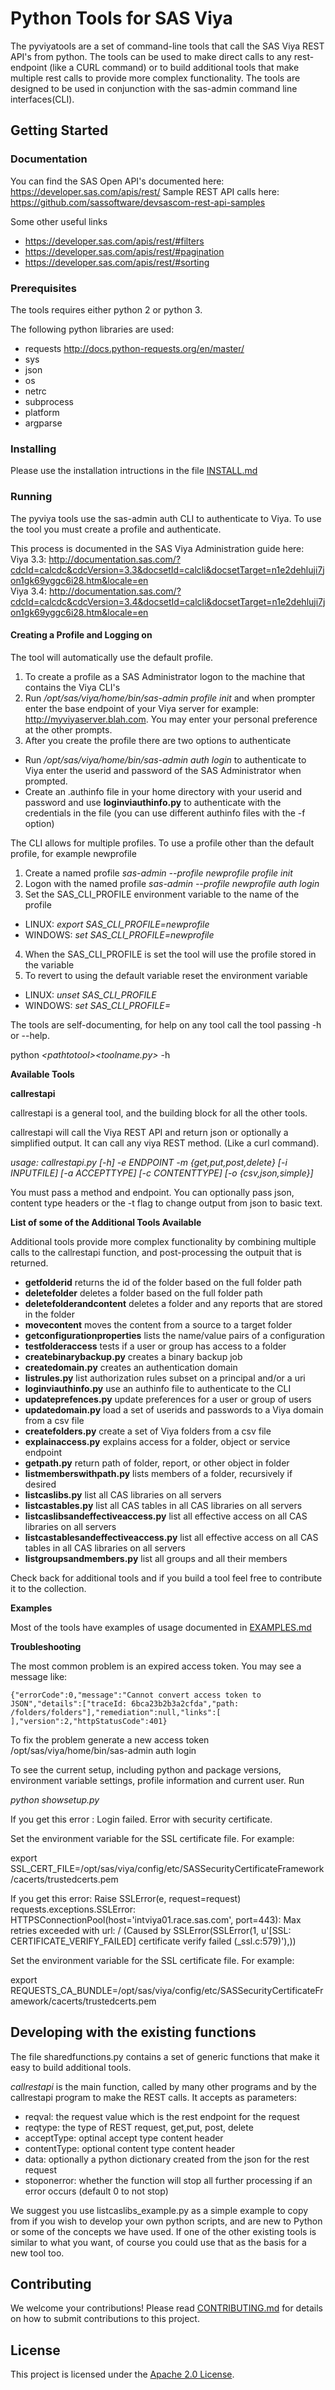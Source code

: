 # Python Tools for SAS Viya

The pyviyatools are a set of command-line tools that call the SAS Viya REST API's from python. The tools can be used to make direct calls to any rest-endpoint (like a CURL command) or to build additional tools that make multiple rest calls to provide more complex functionality. The tools are designed to be used in conjunction with the sas-admin command line interfaces(CLI).

## Getting Started

### Documentation

You can find the SAS Open API's documented here: https://developer.sas.com/apis/rest/ 
Sample REST API calls here: https://github.com/sassoftware/devsascom-rest-api-samples

Some other useful links

* https://developer.sas.com/apis/rest/#filters
* https://developer.sas.com/apis/rest/#pagination
* https://developer.sas.com/apis/rest/#sorting

### Prerequisites

The tools requires either python 2 or python 3.

The following python libraries are used:

* requests http://docs.python-requests.org/en/master/
* sys
* json
* os
* netrc
* subprocess
* platform
* argparse


### Installing

Please use the installation intructions in the file [INSTALL.md](INSTALL.md) 

### Running

The pyviya tools use the sas-admin auth CLI to authenticate to Viya. To use the tool you must create a profile and authenticate. 

This process is documented in the SAS Viya Administration guide here:  
Viya 3.3: http://documentation.sas.com/?cdcId=calcdc&cdcVersion=3.3&docsetId=calcli&docsetTarget=n1e2dehluji7jon1gk69yggc6i28.htm&locale=en  
Viya 3.4: http://documentation.sas.com/?cdcId=calcdc&cdcVersion=3.4&docsetId=calcli&docsetTarget=n1e2dehluji7jon1gk69yggc6i28.htm&locale=en  

#### Creating a Profile and Logging on

The tool will automatically use the default profile.
 
1. To create a profile as a SAS Administrator logon to the machine that contains the Viya CLI's 
2. Run */opt/sas/viya/home/bin/sas-admin profile init* and when prompter enter the base endpoint of your Viya server for example: http://myviyaserver.blah.com. You may enter your personal preference at the other prompts. 
3. After you create the profile there are two options to authenticate
 * Run */opt/sas/viya/home/bin/sas-admin auth login* to authenticate to Viya enter the userid and password of the SAS Administrator when prompted.
 *  Create an .authinfo file in your home directory with your userid and password and use **loginviauthinfo.py** to authenticate with the credentials in the file (you can use different authinfo files with the -f option) 

The CLI allows for multiple profiles. To use a profile other than the default profile, for example newprofile

1. Create a named profile *sas-admin --profile newprofile profile init*
2. Logon with the named profile *sas-admin --profile newprofile auth login*
3. Set the SAS_CLI_PROFILE environment variable to the name of the profile 
* LINUX: *export SAS_CLI_PROFILE=newprofile*
* WINDOWS: *set SAS_CLI_PROFILE=newprofile*

4. When the  SAS_CLI_PROFILE is set the tool will use the profile stored in the variable
5. To revert to using the default variable reset the environment variable

* LINUX: *unset SAS_CLI_PROFILE*
* WINDOWS: *set SAS_CLI_PROFILE=*


The tools are self-documenting, for help on any tool call the tool passing -h or --help. 

python *\<pathtotool\>\<toolname.py\>* -h


**Available Tools**

**callrestapi** 

callrestapi is a general tool, and the building block for all the other tools.

callrestapi  will call the Viya REST API and return json or optionally a simplified output. It can call any viya REST method. (Like a curl command).

*usage: callrestapi.py [-h] -e ENDPOINT -m {get,put,post,delete} [-i INPUTFILE]  [-a ACCEPTTYPE] [-c CONTENTTYPE] [-o {csv,json,simple}]*
          
You must pass a method and endpoint. You can optionally pass json, content type headers or the -t flag to change output from json to basic text.

**List of some of the Additional Tools Available**

Additional tools provide more complex functionality by combining multiple calls to the callrestapi function, and post-processing the outpuit that is returned.

* **getfolderid** returns the id of the folder based on the full folder path
* **deletefolder** deletes a folder based on the full folder path
* **deletefolderandcontent** deletes a folder and any reports that are stored in the folder
* **movecontent** moves the content from a source to a target folder
* **getconfigurationproperties** lists the name/value pairs of a configuration
* **testfolderaccess** tests if a user or group has access to a folder
* **createbinarybackup.py** creates a binary backup job
* **createdomain.py** creates an authentication domain
* **listrules.py** list authorization rules subset on a principal and/or a uri
* **loginviauthinfo.py** use an authinfo file to authenticate to the CLI
* **updateprefences.py** update preferences for a user or group of users
* **updatedomain.py** load a set of userids and passwords to a Viya domain from a csv file
* **createfolders.py** create a set of Viya folders from a csv file 
* **explainaccess.py** explains access for a folder, object or service endpoint
* **getpath.py** return path of folder, report, or other object in folder
* **listmemberswithpath.py** lists members of a folder, recursively if desired
* **listcaslibs.py** list all CAS libraries on all servers
* **listcastables.py** list all CAS tables in all CAS libraries on all servers
* **listcaslibsandeffectiveaccess.py** list all effective access on all CAS libraries on all servers
* **listcastablesandeffectiveaccess.py** list all effective access on all CAS tables in all CAS libraries on all servers
* **listgroupsandmembers.py** list all groups and all their members

Check back for additional tools and if you build a tool feel free to contribute it to the collection.
                   
**Examples**

Most of the tools have examples of usage documented in  [EXAMPLES.md](EXAMPLES.md) 

**Troubleshooting**

The most common problem is an expired access token. You may see a message like:

    {"errorCode":0,"message":"Cannot convert access token to JSON","details":["traceId: 6bca23b2b3a2cfda","path: /folders/folders"],"remediation":null,"links":[ ],"version":2,"httpStatusCode":401}

To fix the problem generate a new access token /opt/sas/viya/home/bin/sas-admin auth login 

To see the current setup, including python and package versions, environment variable settings, profile information and current user. Run

*python showsetup.py*

If you get this error : Login failed. Error with security certificate.

Set the environment variable for the SSL certificate file. For example:

export SSL_CERT_FILE=/opt/sas/viya/config/etc/SASSecurityCertificateFramework/cacerts/trustedcerts.pem


If you get this error:
Raise SSLError(e, request=request)
requests.exceptions.SSLError: HTTPSConnectionPool(host='intviya01.race.sas.com', port=443): Max retries exceeded with url: / (Caused by SSLError(SSLError(1, u'[SSL: CERTIFICATE_VERIFY_FAILED] certificate verify failed (_ssl.c:579)'),))

Set the environment variable for the SSL certificate file. For example:

export REQUESTS_CA_BUNDLE=/opt/sas/viya/config/etc/SASSecurityCertificateFramework/cacerts/trustedcerts.pem


## Developing with the existing functions

The file sharedfunctions.py contains a set of generic functions that make it easy to build additional tools.

*callrestapi* is the main function, called by many other programs and by the callrestapi program to make the REST calls. It accepts as parameters:

* reqval: the request value which is the rest endpoint for the request
* reqtype: the type of REST request, get,put, post, delete
* acceptType: optinal accept type content header
* contentType: optional content type content header
* data: optionally a python dictionary created from the json for the rest request
* stoponerror: whether the function will stop all further processing if an error occurs (default 0 to not stop)

We suggest you use listcaslibs_example.py as a simple example to copy from if you wish to develop your own python scripts, and are new to Python or some of the concepts we have used. If one of the other existing tools is similar to what you want, of course you could use that as the basis for a new tool too.

## Contributing

We welcome your contributions! Please read [CONTRIBUTING.md](CONTRIBUTING.md) for details on how to submit contributions to this project.

## License

This project is licensed under the [Apache 2.0 License](LICENSE).

